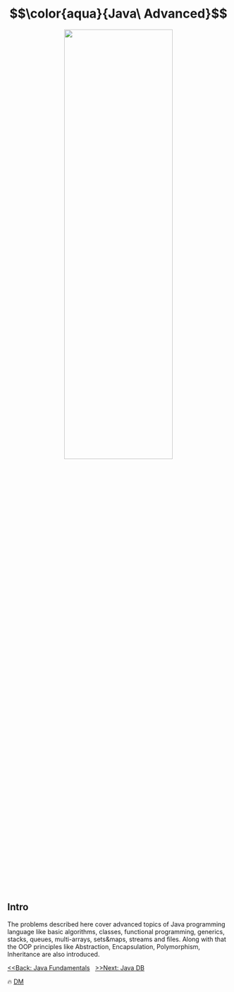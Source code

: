 # $$\color{aqua}{Java\ Advanced}$$

<p align="center">
  <img width="70%" height="50%" src="https://rooman.net/wp-content/uploads/2021/11/Advanced-Java.jpg" />
</p>

## Intro
The problems described here cover advanced topics of Java programming language like basic algorithms, classes, functional programming, generics, stacks, queues, multi-arrays, sets&maps, streams and files.
Along with that the OOP principles like Abstraction, Encapsulation, Polymorphism, Inheritance are also introduced.

[<<Back: Java Fundamentals](https://github.com/demarinov/softuni/tree/master/ProgrammingFundamentals-Java)
&nbsp;
[>>Next: Java DB](https://github.com/demarinov/softuni/tree/master/JavaDBModule)

:fire: [DM](https://github.com/demarinov)
